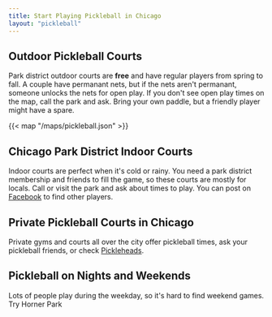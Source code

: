 ```yaml
---
title: Start Playing Pickleball in Chicago
layout: "pickleball"
---
```


## Outdoor Pickleball Courts

Park district outdoor courts are **free** and have regular players from spring to fall. A couple have permanant nets, but if the nets aren't permanant, someone unlocks the nets for open play. If you don't see open play times on the map, call the park and ask. Bring your own paddle, but a friendly player might have a spare.

{{< map "/maps/pickleball.json" >}}

## Chicago Park District Indoor Courts  

Indoor courts are perfect when it's cold or rainy. You need a park district membership and friends to fill the game, so these courts are mostly for locals. Call or visit the park and ask about times to play. You can post on [Facebook](https://www.facebook.com/groups/1781983742045018/) to find other players.

## Private Pickleball Courts in Chicago

Private gyms and courts all over the city offer pickleball times, ask your pickleball friends, or check [Pickleheads](https://www.pickleheads.com/search?lat=41.9025&lng=-87.6726&z=10.0).

## Pickleball on Nights and Weekends

Lots of people play during the weekday, so it's hard to find weekend games. Try Horner Park
